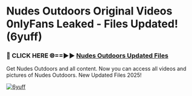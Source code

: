# Nudes Outdoors Original Videos 0nlyFans Leaked - Files Updated! (6yuff)

<h3>🔴 CLICK HERE 🌐==►► <a href="https://tinyurl.com/y5r63du9" rel="nofollow">Nudes Outdoors Updated Files</a></h3>

Get Nudes Outdoors and all content. Now you can access all videos and pictures of Nudes Outdoors. New Updated Files 2025!

[![6yuff](https://i.imgur.com/UVo9nyh.gif)](https://tinyurl.com/y5r63du9)
